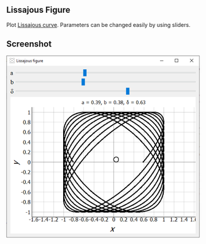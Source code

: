 ## Lissajous Figure
Plot [Lissajous curve](https://en.wikipedia.org/wiki/Lissajous_curve). Parameters can be changed easily by using sliders.

## Screenshot
![Application](Lissajous_Screen.png)
